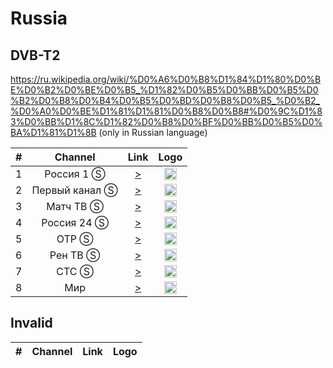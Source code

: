 <h1>Russia</h1>

<h2>DVB-T2</h2>

https://ru.wikipedia.org/wiki/%D0%A6%D0%B8%D1%84%D1%80%D0%BE%D0%B2%D0%BE%D0%B5_%D1%82%D0%B5%D0%BB%D0%B5%D0%B2%D0%B8%D0%B4%D0%B5%D0%BD%D0%B8%D0%B5_%D0%B2_%D0%A0%D0%BE%D1%81%D1%81%D0%B8%D0%B8#%D0%9C%D1%83%D0%BB%D1%8C%D1%82%D0%B8%D0%BF%D0%BB%D0%B5%D0%BA%D1%81%D1%8B (only in Russian language)

| #   | Channel        | Link  | Logo |
|:---:|:--------------:|:-----:|:-----:
| 1   | Россия 1 Ⓢ     | [>](http://cdnmg.secure.live.rtr-vesti.ru/hls/russia_hd/playlist_4.m3u8) | <img height="20" src="https://i.imgur.com/WI6hKez.png"/> |
| 2   | Первый канал Ⓢ | [>](http://ott-cdn.ucom.am/s14/04.m3u8) | <img height="20" src="https://i.imgur.com/1IqCGe9.png"/> |
| 3   | Матч ТВ Ⓢ      | [>](https://uiptv.do.am/1ufc/000000003/playlist.m3u8) | <img height="20" src="https://i.imgur.com/kFdooR4.png"/> |
| 4   | Россия 24 Ⓢ    | [>](http://cdnmg.secure.live.rtr-vesti.ru/hls/russia_24/playlist_3.m3u8) | <img height="20" src="https://i.imgur.com/tpqsFzm.png"/> |
| 5   | ОТР Ⓢ          | [>](https://uiptv.do.am/1ufc/000000008/playlist.m3u8) | <img height="20" src="https://i.imgur.com/QyZvT3e.png"/> |
| 6   | Рен ТВ Ⓢ       | [>](http://ad-hls-rentv.cdnvideo.ru/ren/smil:ren.smil/chunklist_b1024000.m3u8) | <img height="20" src="https://i.imgur.com/18TAzYV.png"/> |
| 7   | СТС Ⓢ          | [>](http://ott-cdn.ucom.am/s52/04.m3u8) | <img height="20" src="https://i.imgur.com/y9bpqUD.png"/> |
| 8   | Мир            | [>](http://hls.mirtv.cdnvideo.ru/mirtv-parampublish/mirtv_2500/playlist.m3u8) | <img height="20" src="https://i.imgur.com/L2slsbG.png"/> |

<h2>Invalid</h2>

| #   | Channel        | Link  | Logo |
|:---:|:--------------:|:-----:|:-----:
